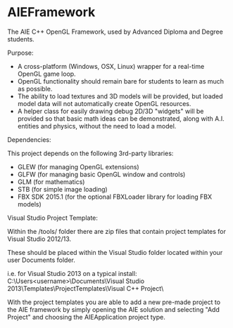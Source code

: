 AIEFramework
============

The AIE C++ OpenGL Framework, used by Advanced Diploma and Degree students.

Purpose:

  - A cross-platform (Windows, OSX, Linux) wrapper for a real-time OpenGL game loop.
  - OpenGL functionality should remain bare for students to learn as much as possible.
  - The ability to load textures and 3D models will be provided, but loaded model data will
    not automatically create OpenGL resources.
  - A helper class for easily drawing debug 2D/3D "widgets" will be provided so that basic 
    math ideas can be demonstrated, along with A.I. entities and physics, without the need to 
    load a model.

Dependencies:

  This project depends on the following 3rd-party libraries:

  - GLEW (for managing OpenGL extensions)
  - GLFW (for managing basic OpenGL window and controls)
  - GLM (for mathematics)
  - STB (for simple image loading)
  - FBX SDK 2015.1 (for the optional FBXLoader library for loading FBX models)

Visual Studio Project Template:

  Within the /tools/ folder there are zip files that contain project templates for Visual Studio 2012/13.
  
  These should be placed within the Visual Studio folder located within your user Documents folder.
  
  i.e. for Visual Studio 2013 on a typical install:
    C:\Users\<username>\Documents\Visual Studio 2013\Templates\ProjectTemplates\Visual C++ Project\
    
  With the project templates you are able to add a new pre-made project to the AIE framework by simply opening the AIE solution and selecting "Add Project" and choosing the AIEApplication project type.
